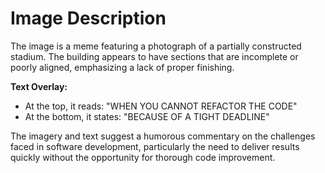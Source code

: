 # Image Description

The image is a meme featuring a photograph of a partially constructed stadium. The building appears to have sections that are incomplete or poorly aligned, emphasizing a lack of proper finishing. 

**Text Overlay:** 
- At the top, it reads: "WHEN YOU CANNOT REFACTOR THE CODE"
- At the bottom, it states: "BECAUSE OF A TIGHT DEADLINE"

The imagery and text suggest a humorous commentary on the challenges faced in software development, particularly the need to deliver results quickly without the opportunity for thorough code improvement.